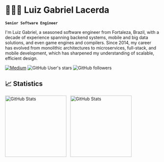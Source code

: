# 👨🏻‍💻 Luiz Gabriel Lacerda

**`Senior Software Engineer`**

I'm Luiz Gabriel, a seasoned software engineer from Fortaleza, Brazil, with a decade of experience spanning backend systems, mobile and big data solutions, and even game engines and compilers.
Since 2014, my career has evolved from monolithic architectures to microservices, full-stack, and mobile development, which has sharpened my understanding of scalable, efficient design.

<p align="left">
    <a href="https://medium.com/@luizgabriel.info"><img src="https://img.shields.io/badge/Medium-12100E?style=for-the-badge&logo=medium&logoColor=white" alt="Medium" /></a>
    <img alt="GitHub User's stars" src="https://img.shields.io/github/stars/luizgabriel?style=for-the-badge&logo=github&labelColor=%23120f0e">
    <img alt="GitHub followers" src="https://img.shields.io/github/followers/luizgabriel?style=for-the-badge&logo=github&labelColor=%23120f0e" />
</p>

## 📈 Statistics

<p>
  <img 
    align="left" 
    alt="GitHub Stats" 
    height="200" 
    style="padding-right: 10px;" 
    src="https://github-readme-stats.vercel.app/api?username=Luizgabriel&show_icons=true&theme=transparent&include_all_commits=true&locale=en" 
  />
  <img 
      align="left" 
      alt="GitHub Stats" 
      height="200" 
      src="https://github-readme-stats.vercel.app/api/top-langs/?username=Luizgabriel&theme=transparent&layout=compact&custom_title=Tecnologias&langs_count=10&locale=en" 
  />
</p>

